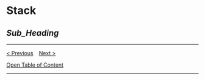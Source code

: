 # Stack

## *Sub_Heading*


-----
[< Previous](./13_queues.md)  &ensp;  [Next >](./15_linked_list.md)

[Open Table of Content](./00_table_of_content.md) 

-----